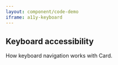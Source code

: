 ```yaml
---
layout: component/code-demo
iframe: a11y-keyboard
---
```

## Keyboard accessibility

How keyboard navigation works with Card.
